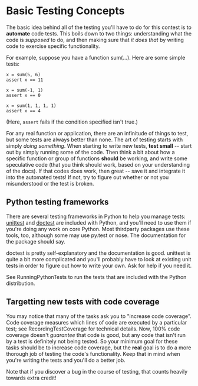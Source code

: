 # Basic Testing Concepts #

The basic idea behind all of the testing you'll have to do for this contest is to **automate** code tests.  This boils down to two things: understanding what the code is _supposed_ to do, and then making sure that _it does that_ by writing code to exercise specific functionality.

For example, suppose you have a function sum(...).  Here are some simple tests:

```
x = sum(5, 6)
assert x == 11

x = sum(-1, 1)
assert x == 0

x = sum(1, 1, 1, 1)
assert x == 4
```

(Here, `assert` fails if the condition specified isn't true.)

For any real function or application, there are an infinitude of things to test, but some tests are always better than none.  The art of testing starts with simply _doing something_.  When starting to write new tests, **test small** -- start out by simply running some of the code.  Then think a bit about how a specific function or group of functions **should** be working, and write some speculative code (that you think should work, based on your understanding of the docs).  If that codes does work, then great -- save it and integrate it into the automated tests!  If not, try to figure out whether or not you misunderstood or the test is broken.

## Python testing frameworks ##

There are several testing frameworks in Python to help you manage tests: [unittest](http://docs.python.org/lib/module-unittest.html) and [doctest](http://docs.python.org/lib/module-doctest.html) are included with Python, and you'll need to use them if you're doing any work on core Python.  Most thirdparty packages use these tools, too, although some may use py.test or nose.  The documentation for the package should say.

doctest is pretty self-explanatory and the documentation is good.  unittest is quite a bit more complicated and you'll probably have to look at existing unit tests in order to figure out how to write your own.  Ask for help if you need it.

See RunningPythonTests to run the tests that are included with the Python distribution.

## Targetting new tests with code coverage ##

You may notice that many of the tasks ask you to "increase code coverage".  Code coverage measures which lines of code are executed by a particular test; see RecordingTestCoverage for technical details.  Now, 100% code coverage doesn't _guarantee_ that code is good, but any code that isn't run by a test is definitely not being tested.  So your minimum goal for these tasks should be to increase code coverage, but the **real** goal is to do a more thorough job of testing the code's functionality.  Keep that in mind when you're writing the tests and you'll do a better job.

Note that if you discover a bug in the course of testing, that counts heavily towards extra credit!